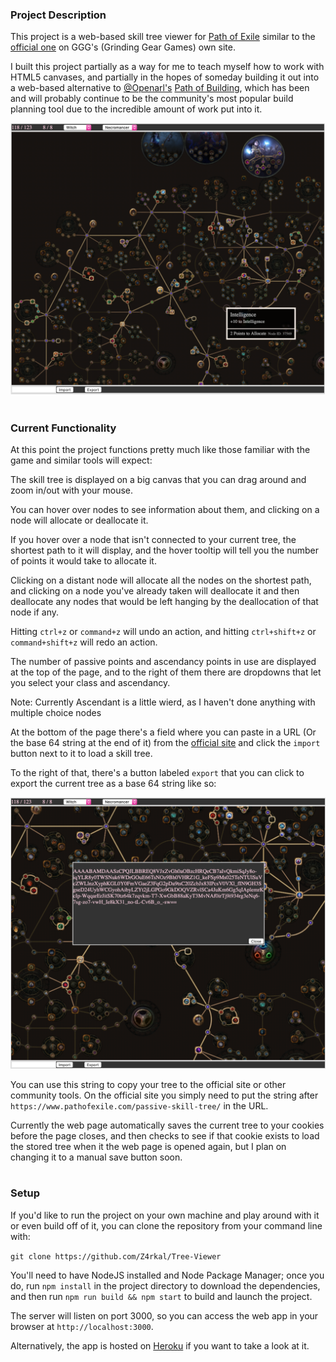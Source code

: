### Project Description

This project is a web-based skill tree viewer for [Path of Exile](https://www.pathofexile.com/game) similar to the [official one](https://www.pathofexile.com/passive-skill-tree) on GGG's \(Grinding Gear Games\) own site.

I built this project partially as a way for me to teach myself how to work with HTML5 canvases, and partially in the hopes of someday building it out into a web-based alternative to [@Openarl's](https://github.com/Openarl) [Path of Building](https://github.com/Openarl/PathOfBuilding), which has been and will probably continue to be the community's most popular build planning tool due to the incredible amount of work put into it.

![Example Screenshot](/screenshots/TreeExample.png?raw=true)

#
### Current Functionality

At this point the project functions pretty much like those familiar with the game and similar tools will expect: 

The skill tree is displayed on a big canvas that you can drag around and zoom in/out with your mouse.

You can hover over nodes to see information about them, and clicking on a node will allocate or deallocate it.

If you hover over a node that isn't connected to your current tree, the shortest path to it will display, and the hover tooltip will tell you the number of points it would take to allocate it.

Clicking on a distant node will allocate all the nodes on the shortest path, and clicking on a node you've already taken will deallocate it and then deallocate any nodes that would be left hanging by the deallocation of that node if any.

Hitting `ctrl+z` or `command+z` will undo an action, and hitting `ctrl+shift+z` or `command+shift+z` will redo an action.

The number of passive points and ascendancy points in use are displayed at the top of the page, and to the right of them there are dropdowns that let you select your class and ascendancy.

Note: Currently Ascendant is a little wierd, as I haven't done anything with multiple choice nodes

At the bottom of the page there's a field where you can paste in a URL \(Or the base 64 string at the end of it\) from the [official site](https://www.pathofexile.com/passive-skill-tree) and click the `import` button next to it to load a skill tree.

To the right of that, there's a button labeled `export` that you can click to export the current tree as a base 64 string like so:

![Example Screenshot](/screenshots/ExportExample.png?raw=true)

You can use this string to copy your tree to the official site or other community tools. On the official site you simply need to put the string after `https://www.pathofexile.com/passive-skill-tree/` in the URL.

Currently the web page automatically saves the current tree to your cookies before the page closes, and then checks to see if that cookie exists to load the stored tree when it the web page is opened again, but I plan on changing it to a manual save button soon.

#
### Setup

If you'd like to run the project on your own machine and play around with it or even build off of it, you can clone the repository from your command line with:

`git clone https://github.com/Z4rkal/Tree-Viewer`

You'll need to have NodeJS installed and Node Package Manager; once you do, run `npm install` in the project directory to download the dependencies, and then run `npm run build && npm start` to build and launch the project.

The server will listen on port 3000, so you can access the web app in your browser at `http://localhost:3000`.

Alternatively, the app is hosted on [Heroku](https://of-tree-viewer.herokuapp.com/) if you want to take a look at it.
